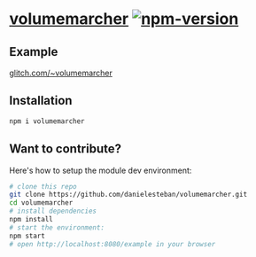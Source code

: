 [volumemarcher](https://github.com/danielesteban/volumemarcher)
[![npm-version](https://img.shields.io/npm/v/volumemarcher.svg)](https://www.npmjs.com/package/volumemarcher)
==

## Example

[glitch.com/~volumemarcher](https://glitch.com/~volumemarcher)

## Installation

```bash
npm i volumemarcher
```

## Want to contribute?

Here's how to setup the module dev environment:

```bash
# clone this repo
git clone https://github.com/danielesteban/volumemarcher.git
cd volumemarcher
# install dependencies
npm install
# start the environment:
npm start
# open http://localhost:8080/example in your browser
```
